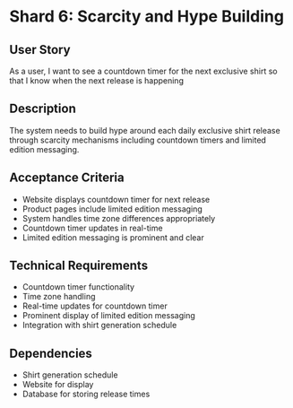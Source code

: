 # Shard 6: Scarcity and Hype Building

## User Story
As a user, I want to see a countdown timer for the next exclusive shirt so that I know when the next release is happening

## Description
The system needs to build hype around each daily exclusive shirt release through scarcity mechanisms including countdown timers and limited edition messaging.

## Acceptance Criteria
- Website displays countdown timer for next release
- Product pages include limited edition messaging
- System handles time zone differences appropriately
- Countdown timer updates in real-time
- Limited edition messaging is prominent and clear

## Technical Requirements
- Countdown timer functionality
- Time zone handling
- Real-time updates for countdown timer
- Prominent display of limited edition messaging
- Integration with shirt generation schedule

## Dependencies
- Shirt generation schedule
- Website for display
- Database for storing release times